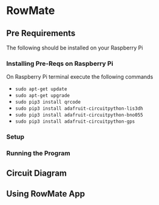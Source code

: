 # RowMate

## Pre Requirements
 
 The following should be installed on your Raspberry Pi
 
  <!-- - AVR-GCC
  - AVRDUDE
  - avr-libc -->

### Installing Pre-Reqs on Raspberry Pi

  On Raspberry Pi terminal execute the following commands
  - ```sudo apt-get update```
  - ```sudo apt-get upgrade```
  - ```sudo pip3 install qrcode```
  - ```sudo pip3 install adafruit-circuitpython-lis3dh```
  - ```sudo pip3 install adafruit-circuitpython-bno055```
  - ```sudo pip3 install adafruit-circuitpython-gps```


### Setup

  <!-- 1. Open terminal in the atmega2560FW folder and execute `make clean`
  2. Open makefile, replace P=COM1 to the COM port of your arduino mega and save the file
    1. Compile it with `make all`
  3. Upload it to your Arduino with `make program` -->

### Running the Program
<!-- You should have Arduino IDE Installed

  1.  Add ESP32 Board to your Arduino IDE
    1. In your Arduino IDE, go to File> Preferences
        Installing ESP32 Add-on in Arduino IDE Windows, Mac OS X, Linux open preferences
    2. Enter ```https://dl.espressif.com/dl/package_esp32_index.json``` into the “Additional Board Manager URLs” field then, click the “OK” button:
    Note: if you already have the ESP8266 boards URL, you can separate the URLs with a comma as follows:
    ```https://dl.espressif.com/dl/package_esp32_index.json,
      http://arduino.esp8266.com/stable/package_esp8266com_index.json```
    3. Open the Boards Manager. Go to Tools > Board > Boards Manager…
    4. Search for ESP32 and press install button for the “ESP32 by Espressif Systems“:
    5. That’s it. It should be installed after a few seconds.

  2.  Now copy the contents of the libs folder to the libraries directory of your Arduino
    1. If you are using windows, the libraries directory will be Documents/Arduino/libraries
  3.  Select ESP32 Dev Kit from Tools->Board->ESP32 Dev Kit
  4.  Select the correct port from Tools->Port
  5.  Then in ESP32FW.ino file, on line number 13 and 14, put your WiFi creds
  6.  Upload the Code to your ESP32

  ```diff
  + broker used is borker.hivemq.com
  + vending can be done by publishing an ammount to mdb/invoke topic
  ```
  Note: for more details, you can see MQTTHandler.h file
 -->



## Circuit Diagram
<!-- Short Wire A and Wire B to start the MDB communication or put an on/off button
![GitHub Logo](CircuitQ_bb.png) -->

<!-- The parts used in this circuit are:

* Optocoupler __OHPC 817C F919G__
* * [Datasheet](https://www.farnell.com/datasheets/73758.pdf)
* Schimitt Trigger Hex Inverter __PHILIPS 74HC14N B9784PS Hnn9840 E__
* * [Datasheet](https://datasheet.octopart.com/74HC14N-Philips-datasheet-7274161.pdf)
* Diode __1N4007 MIC AXIAL SILASTIC GUARD JUNCTION STANDARD RECTIFIER__
* * [Datasheet](https://rdd-tech.com/sites/default/files/attachment/1N4007%20MIC.pdf)
* Resistor 330 ohms
* Arduino Mega 2560
* ESP32 Dev Kit
 -->
## Using RowMate App
